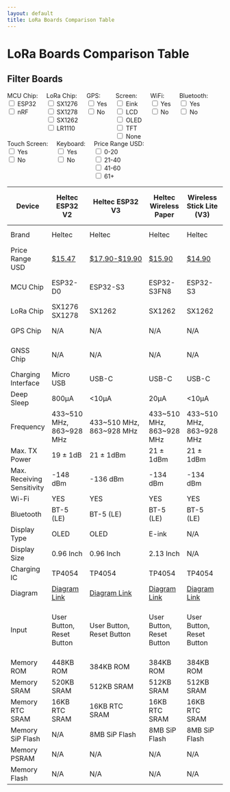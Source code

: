 ```yaml
---
layout: default
title: LoRa Boards Comparison Table
---
```


# LoRa Boards Comparison Table

## Filter Boards

<div style="display: flex; flex-wrap: wrap;">
  <div style="margin-right: 20px;">
    <label>MCU Chip:</label>
    <div>
      <input type="checkbox" class="mcuFilter" value="ESP32"> ESP32<br>
      <input type="checkbox" class="mcuFilter" value="nRF"> nRF<br>
    </div>
  </div>
  <div style="margin-right: 20px;">
    <label>LoRa Chip:</label>
    <div>
      <input type="checkbox" class="loraFilter" value="SX1276"> SX1276<br>
      <input type="checkbox" class="loraFilter" value="SX1278"> SX1278<br>      
      <input type="checkbox" class="loraFilter" value="SX1262"> SX1262<br>
      <input type="checkbox" class="loraFilter" value="LR1110"> LR1110<br>
    </div>
  </div>
  <div style="margin-right: 20px;">
    <label>GPS:</label>
    <div>
      <input type="checkbox" class="gpsFilter" value="Yes"> Yes<br>
      <input type="checkbox" class="gpsFilter" value="No"> No<br>
    </div>
  </div>
  <div style="margin-right: 20px;">
    <label>Screen:</label>
    <div>
      <input type="checkbox" class="screenFilter" value="Eink"> Eink<br>
      <input type="checkbox" class="screenFilter" value="LCD"> LCD<br>      
      <input type="checkbox" class="screenFilter" value="OLED"> OLED<br>      
      <input type="checkbox" class="screenFilter" value="TFT"> TFT<br>
      <input type="checkbox" class="screenFilter" value="None"> None<br>
    </div>
  </div>
  <div style="margin-right: 20px;">
    <label>WiFi:</label>
    <div>
      <input type="checkbox" class="wifiFilter" value="Yes"> Yes<br>
      <input type="checkbox" class="wifiFilter" value="No"> No<br>
    </div>
  </div>
  <div style="margin-right: 20px;">
    <label>Bluetooth:</label>
    <div>
      <input type="checkbox" class="bluetoothFilter" value="Yes"> Yes<br>
      <input type="checkbox" class="bluetoothFilter" value="No"> No<br>
    </div>
  </div>
  <div style="margin-right: 20px;">
    <label>Touch Screen:</label>
    <div>
      <input type="checkbox" class="touchFilter" value="Yes"> Yes<br>
      <input type="checkbox" class="touchFilter" value="No"> No<br>
    </div>
  </div>
  <div style="margin-right: 20px;">
    <label>Keyboard:</label>
    <div>
      <input type="checkbox" class="keyboardFilter" value="Yes"> Yes<br>
      <input type="checkbox" class="keyboardFilter" value="No"> No<br>
    </div>
  </div>
  <div style="margin-right: 20px;">
    <label>Price Range USD:</label>
    <div>
      <input type="checkbox" class="priceFilter" value="0-20"> 0-20<br>
      <input type="checkbox" class="priceFilter" value="21-40"> 21-40<br>
      <input type="checkbox" class="priceFilter" value="41-60"> 41-60<br>
      <input type="checkbox" class="priceFilter" value="61+"> 61+<br>
    </div>
  </div>
</div>

<div style="overflow-x: auto;">
  <table id="comparisonTable">
    <thead>
      <tr>
        <th>Device</th>
        <th data-mcu="ESP32" data-lora="SX1276" data-gps="No" data-screen="OLED" data-wifi="Yes" data-bluetooth="Yes" data-touch="No" data-keyboard="No" data-price="15.47">Heltec ESP32 V2</th>
        <th data-mcu="ESP32" data-lora="SX1262" data-gps="No" data-screen="OLED" data-wifi="Yes" data-bluetooth="Yes" data-touch="No" data-keyboard="No" data-price="17.90">Heltec ESP32 V3</th>
        <th data-mcu="ESP32" data-lora="SX1262" data-gps="No" data-screen="Eink" data-wifi="Yes" data-bluetooth="Yes" data-touch="No" data-keyboard="No" data-price="15.90">Heltec Wireless Paper</th>
        <th data-mcu="ESP32" data-lora="SX1262" data-gps="No" data-screen="None" data-wifi="Yes" data-bluetooth="Yes" data-touch="No" data-keyboard="No" data-price="14.90">Wireless Stick Lite (V3)</th>
        <th data-mcu="ESP32" data-lora="SX1262" data-gps="Yes" data-screen="TFT" data-wifi="Yes" data-bluetooth="Yes" data-touch="No" data-keyboard="No" data-price="22.90">Heltec Wireless Tracker</th>
        <th data-mcu="ESP32" data-lora="SX1262" data-gps="Yes" data-screen="None" data-wifi="Yes" data-bluetooth="Yes" data-touch="No" data-keyboard="No" data-price="25.99">Heltec Capsule Sensor V3</th>
        <th data-mcu="ESP32" data-lora="SX1262" data-gps="No" data-screen="Eink" data-wifi="Yes" data-bluetooth="Yes" data-touch="No" data-keyboard="No" data-price="19.90">Heltec Vision Master E213</th>
        <th data-mcu="ESP32" data-lora="SX1262" data-gps="No" data-screen="Eink" data-wifi="Yes" data-bluetooth="Yes" data-touch="No" data-keyboard="No" data-price="20.90">Heltec Vision Master E290</th>
        <th data-mcu="nRF" data-lora="SX1262" data-gps="No" data-screen="None" data-wifi="No" data-bluetooth="Yes" data-touch="No" data-keyboard="No" data-price="36.97">RAK19007 RAK4631</th>
        <th data-mcu="ESP32" data-lora="SX1262" data-gps="No" data-screen="LCD" data-wifi="Yes" data-bluetooth="Yes" data-touch="Yes" data-keyboard="Yes" data-price="52.66">T-Deck</th>
        <th data-mcu="nRF" data-lora="SX1262" data-gps="Yes" data-screen="Eink" data-wifi="No" data-bluetooth="Yes" data-touch="No" data-keyboard="No" data-price="54.41">T-Echo</th>
        <th data-mcu="ESP32" data-lora="SX1276" data-gps="Yes" data-screen="OLED" data-wifi="Yes" data-bluetooth="Yes" data-touch="No" data-keyboard="No" data-price="32.80">T-Beam</th>
        <th data-mcu="ESP32" data-lora="SX1262" data-gps="Yes" data-screen="OLED" data-wifi="Yes" data-bluetooth="Yes" data-touch="No" data-keyboard="No" data-price="44.17">T-Beam Supreme</th>
        <th data-mcu="ESP32" data-lora="SX1262" data-gps="No" data-screen="OLED" data-wifi="Yes" data-bluetooth="Yes" data-touch="No" data-keyboard="No" data-price="17.58">T3-S3</th>
        <th data-mcu="ESP32" data-lora="SX1262" data-gps="No" data-screen="OLED" data-wifi="Yes" data-bluetooth="Yes" data-touch="No" data-keyboard="No" data-price="109.00">Station G2</th>        
      </tr>
    </thead>
    <tbody>
      <tr>
        <td>Brand</td>
        <td>Heltec</td><!--Heltec V2-->
        <td>Heltec</td><!--Heltec V3-->
        <td>Heltec</td><!--Wireless Paper-->
        <td>Heltec</td><!--Wireless Stick Lite-->
        <td>Heltec</td><!--Wireless Tracker-->
        <td>Heltec</td><!--Capsule Sensor V3-->
        <td>Heltec</td><!--Vision Master E213-->
        <td>Heltec</td><!--Vision Master E290-->
        <td>Rack Wireless</td><!--RAKRAK19007-->
        <td>Lilygo</td><!--T-Deck-->
        <td>Lilygo</td><!--T-Echo-->
        <td>Lilygo</td><!--T-Beam-->
        <td>Lilygo</td><!--T-Beam-Supreme-->
        <td>Lilygo</td><!--T3-S3-->
        <td>B&Q Consulting</td><!--Station G2-->
      </tr>
      <tr>
        <td>Price Range USD</td>
        <td><a href="https://www.aliexpress.com/i/2251832758749430.html?gatewayAdapt=4itemAdapt">$15.47</a></td><!--Heltec V2-->
        <td><a href="https://heltec.org/project/wifi-lora-32-v3/">$17.90-$19.90</a></td><!--Heltec V3-->
        <td><a href="https://heltec.org/project/wireless-paper/">$15.90</a></td><!--Wireless Paper-->
        <td><a href="https://heltec.org/project/wireless-stick-lite-v2/">$14.90</a></td><!--Wireless Stick Lite-->
        <td><a href="https://heltec.org/project/wireless-tracker/">$22.90</a></td><!--Wireless Tracker-->
        <td>$25.99</td><!--Capsule Sensor V3-->
        <td>$19.90</td><!--Vision Master E213-->
        <td>$20.90</td><!--Vision Master E290-->
        <td>$36.97</td><!--RAKRAK19007-->
        <td>$52.66</td><!--T-Deck-->
        <td>$54.41</td><!--T-Echo-->
        <td>$32.80</td><!--T-Beam-->        
        <td>$44.17/ $70.17</td><!--T-Beam-Supreme-->            
        <td>$17.58</td><!--T3-S3-->    
        <td>$109.00</td><!--Station G2-->        
      </tr>
      <tr>
        <td>MCU Chip</td>
        <td>ESP32-D0</td><!--Heltec V2-->
        <td>ESP32-S3</td><!--Heltec V3-->
        <td>ESP32-S3FN8</td><!--Wireless Paper-->
        <td>ESP32-S3</td><!--Wireless Stick Lite-->
        <td>ESP32-S3FN8</td><!--Wireless Tracker-->
        <td>ESP32-S3FN8</td><!--Capsule Sensor V3-->
        <td>ESP32-S3R8</td><!--Vision Master E213-->
        <td>ESP32-S3R8</td><!--Vision Master E290-->
        <td>NRF52840</td><!--RAKRAK19007-->
        <td>ESP32-S3</td><!--T-Deck-->
        <td>NRF52840</td><!--T-Echo-->
        <td>ESP32-D0WDQ6-V3</td><!--T-Beam-->        
        <td>ESP32-S3FN8</td><!--T-Beam Supreme-->
        <td>ESP32-S3FH4R2</td><!--T3-S3-->  
        <td>ESP32-S3</td><!--Station G2-->
      </tr>
      <tr>
        <td>LoRa Chip</td>
        <td>SX1276 SX1278</td><!--Heltec V2-->
        <td>SX1262</td><!--Heltec V3-->
        <td>SX1262</td><!--Wireless Paper-->
        <td>SX1262</td><!--Wireless Stick Lite-->
        <td>SX1262</td><!--Wireless Tracker-->
        <td>SX1262</td><!--Capsule Sensor V3-->
        <td>SX1262</td><!--Vision Master E213-->
        <td>SX1262</td><!--Vision Master E290-->
        <td>SX1262</td><!--RAKRAK19007-->
        <td>SX1262</td><!--T-Deck-->
        <td>SX1262</td><!--T-Echo-->
        <td>SX1276 SX1278</td><!--T-Beam-->
        <td>SX1262</td><!--T-Beam-Supreme-->
        <td>SX1262</td><!--T3-S3-->
        <td>SX1262</td><!--Station G2-->
      </tr>
      <tr>
        <td>GPS Chip</td>
        <td>N/A</td><!--Heltec V2-->
        <td>N/A</td><!--Heltec V3-->
        <td>N/A</td><!--Wireless Paper-->
        <td>N/A</td><!--Wireless Stick Lite-->
        <td>UC6580</td><!--Wireless Tracker-->
        <td>N/A</td><!--Capsule Sensor V3-->
        <td>N/A</td><!--Vision Master E213-->
        <td>N/A</td><!--Vision Master E290-->
        <td>N/A</td><!--RAKRAK19007-->
        <td>N/A</td><!--T-Deck-->
        <td>N/A</td><!--T-Echo-->
        <td>NEO-6M/M8N</td><!--T-Beam-->
        <td>N/A</td><!--T-Beam-Supreme-->         
        <td>N/A</td><!--T3-S3-->          
        <td>N/A</td><!--Station G2-->
      </tr>
      <tr>
        <td>GNSS Chip</td>
        <td>N/A</td><!--Heltec V2-->
        <td>N/A</td><!--Heltec V3-->
        <td>N/A</td><!--Wireless Paper-->
        <td>N/A</td><!--Wireless Stick Lite-->
        <td>N/A</td><!--Wireless Tracker-->
        <td>L76k</td><!--Capsule Sensor V3-->
        <td>N/A</td><!--Vision Master E213-->
        <td>N/A</td><!--Vision Master E290-->
        <td>N/A</td><!--RAKRAK19007-->        
        <td>N/A</td><!--T-Deck-->
        <td>L76k</td><!--T-Echo-->
        <td>N/A</td><!--T-Beam-->      
        <td>L76k/ MAX-M10S</td><!--T-Beam-Supreme-->            
        <td>N/A</td><!--T3-S3-->                
        <td>N/A</td><!--Station G2-->
      </tr>
      <tr>
        <td>Charging Interface</td>
        <td>Micro USB</td><!--Heltec V2-->
        <td>USB-C</td><!--Heltec V3-->
        <td>USB-C</td><!--Wireless Paper-->
        <td>USB-C</td><!--Wireless Stick Lite-->
        <td>USB-C</td><!--Wireless Tracker-->
        <td>Wireless Boot</td><!--Capsule Sensor V3-->
        <td>USB-C</td><!--Vision Master E213-->
        <td>USB-C</td><!--Vision Master E290-->
        <td>USB-C</td><!--RAKRAK19007-->        
        <td>USB-C</td><!--T-Deck-->
        <td>USB-C</td><!--T-Echo-->
        <td>Micro USB</td><!--T-Beam-->
        <td>USB-C</td><!--T-Beam-Supreme-->            
        <td>USB-C</td><!--T3-S3-->
        <td>USB-C</td><!--Station G2-->
      </tr>
      <tr>
        <td>Deep Sleep</td>
        <td>800μA</td><!--Heltec V2-->
        <td>&lt;10μA</td><!--Heltec V3-->
        <td>20μA</td><!--Wireless Paper-->
        <td>&lt;10μA</td><!--Wireless Stick Lite-->
        <td>15μA</td><!--Wireless Tracker-->
        <td>25μA</td><!--Capsule Sensor V3-->
        <td>18μA</td><!--Vision Master E213-->
        <td>20μA</td><!--Vision Master E290-->
        <td>2μA</td><!--RAKRAK19007-->        
        <td>N/A</td><!--T-Deck-->
        <td>0.25 mA</td><!--T-Echo-->
        <td>?</td><!--T-Beam-->
        <td>?</td><!--T-Beam-Supreme-->            
        <td>?</td><!--T3-S3-->   
        <td></td><!--Station G2-->
      </tr>
      <tr>
        <td>Frequency</td>
        <td>433~510 MHz, 863~928 MHz</td><!--Heltec V2-->
        <td>433~510 MHz, 863~928 MHz</td><!--Heltec V3-->
        <td>433~510 MHz, 863~928 MHz</td><!--Wireless Paper-->
        <td>433~510 MHz, 863~928 MHz</td><!--Wireless Stick Lite-->
        <td>433~510 MHz, 863~928 MHz</td><!--Wireless Tracker-->
        <td>433~510 MHz, 863~928 MHz</td><!--Capsule Sensor V3-->
        <td>433~510 MHz, 863~928 MHz</td><!--Vision Master E213-->
        <td>433~510 MHz, 863~928 MHz</td><!--Vision Master E290-->
        <td>433~510 MHz, 863~928 MHz</td><!--RAKRAK19007-->        
        <td>433~510 MHz, 863~928 MHz</td><!--T-Deck-->
        <td>433~510 MHz, 863~928 MHz</td><!--T-Echo-->
        <td>433~510 MHz, 863~928 MHz</td><!--T-Beam-->        
        <td>433~510 MHz, 863~928 MHz</td><!--T-Beam-Supreme-->      
        <td>433~510 MHz, 863~928 MHz</td><!--T3-S3-->    
        <td>863~928 MHz</td><!--Station G2-->
      </tr>
      <tr>
        <td>Max. TX Power</td>
        <td>19 ± 1dB</td><!--Heltec V2-->
        <td>21 ± 1dBm</td><!--Heltec V3-->
        <td>21 ± 1dBm</td><!--Wireless Paper-->
        <td>21 ± 1dBm</td><!--Wireless Stick Lite-->
        <td>21 ± 1dBm</td><!--Wireless Tracker-->
        <td>21 ± 1dBm</td><!--Capsule Sensor V3-->
        <td>21 ± 1dBm</td><!--Vision Master E213-->
        <td>21 ± 1dBm</td><!--Vision Master E290-->
        <td>22 ± 1dBm</td><!--RAKRAK19007-->
        <td>22 ± 1dBm</td><!--T-Deck-->
        <td>22 ± 1dBm</td><!--T-Echo-->
        <td>22 ± 1dBm</td><!--T-Beam-->        
        <td>22 ± 1dBm</td><!--T-Beam-Supreme-->         
        <td>22 ± 1dBm</td><!--T3-S3-->  
        <td>35 ± 1dBm</td><!--Station G2-->
      </tr>
      <tr>
        <td>Max. Receiving Sensitivity</td>
        <td>-148 dBm</td><!--Heltec V2-->
        <td>-136 dBm</td><!--Heltec V3-->
        <td>-134 dBm</td><!--Wireless Paper-->
        <td>-134 dBm</td><!--Wireless Stick Lite-->
        <td>-137 dBm</td><!--Wireless Tracker-->
        <td>-135 dBm</td><!--Capsule Sensor V3-->
        <td>-136 dBm</td><!--Vision Master E213-->
        <td>-136 dBm</td><!--Vision Master E290-->    
        <td>-136 dBm</td><!--RAKRAK19007-->        
        <td>-136 dBm</td><!--T-Deck-->
        <td>-136 dBm</td><!--T-Echo-->     
        <td>-148 dBm</td><!--T-Beam-->
        <td>-136 dBm</td><!--T-Beam-Supreme-->            
        <td>-136 dBm</td><!--T3-S3-->   
        <td>?</td><!--Station G2-->
      </tr>
      <tr>
        <td>Wi-Fi</td>
        <td>YES</td><!--Heltec V2-->
        <td>YES</td><!--Heltec V3-->
        <td>YES</td><!--Wireless Paper-->
        <td>YES</td><!--Wireless Stick Lite-->
        <td>YES</td><!--Wireless Tracker-->
        <td>YES</td><!--Capsule Sensor V3-->
        <td>YES</td><!--Vision Master E213-->
        <td>YES</td><!--Vision Master E290-->
        <td>N/A</td><!--RAKRAK19007-->        
        <td>YES</td><!--T-Deck-->
        <td>N/A</td><!--T-Echo-->
        <td>YES</td><!--T-Beam-->   
        <td>YES</td><!--T-Beam-Supreme-->            
        <td>YES</td><!--T3-S3-->   
        <td>YES</td><!--Station G2-->
      </tr>
      <tr>
        <td>Bluetooth</td>
        <td>BT-5 (LE)</td><!--Heltec V2-->
        <td>BT-5 (LE)</td><!--Heltec V3-->
        <td>BT-5 (LE)</td><!--Wireless Paper-->
        <td>BT-5 (LE)</td><!--Wireless Stick Lite-->
        <td>BT-5 (LE)</td><!--Wireless Tracker-->
        <td>BT-5 (LE)</td><!--Capsule Sensor V3-->
        <td>BT-5 (LE)</td><!--Vision Master E213-->
        <td>BT-5 (LE)</td><!--Vision Master E290-->
        <td>BT-5 (LE)</td><!--RAKRAK19007-->        
        <td>BT-5 (LE)</td><!--T-Deck-->
        <td>BT-5 (LE)</td><!--T-Echo-->
        <td>BT-4.2 (LE)</td><!--T-Beam-->        
        <td>BT-5 (LE)</td><!--T-Beam-Supreme-->            
        <td>BT-5 (LE)</td><!--T3-S3-->   
        <td>BT-5 (LE)</td><!--Station G2-->
      </tr>
      <tr>
        <td>Display Type</td>
        <td>OLED</td><!--Heltec V2-->
        <td>OLED</td><!--Heltec V3-->
        <td>E-ink</td><!--Wireless Paper-->
        <td>N/A</td><!--Wireless Stick Lite-->
        <td>TFT</td><!--Wireless Tracker-->
        <td>N/A</td><!--Capsule Sensor V3-->
        <td>E-ink</td><!--Vision Master E213-->
        <td>E-ink</td><!--Vision Master E290-->
        <td>N/A</td><!--RAKRAK19007-->      
        <td>LCD</td><!--T-Deck-->
        <td>E-ink</td><!--T-Echo-->
        <td>OLED</td><!--T-Beam--> 
        <td>OLED</td><!--T-Beam-Supreme-->            
        <td>OLED</td><!--T3-S3-->       
        <td>OLED</td><!--Station G2-->
      </tr>
      <tr>
        <td>Display Size</td>
        <td>0.96 Inch</td><!--Heltec V2-->
        <td>0.96 Inch</td><!--Heltec V3-->
        <td>2.13 Inch</td><!--Wireless Paper-->
        <td>N/A</td><!--Wireless Stick Lite-->
        <td>0.96-inch</td><!--Wireless Tracker-->
        <td>N/A</td><!--Capsule Sensor V3-->
        <td>2.13 Inch</td><!--Vision Master E213-->
        <td>2.9 Inch</td><!--Vision Master E290-->
        <td>N/A</td><!--RAKRAK19007-->        
        <td>2.8 Inch</td><!--T-Deck-->
        <td>1.54 Inch</td><!--T-Echo-->
        <td>0.96 Inch</td><!--T-Beam-->      
        <td>1.3 Inch</td><!--T-Beam-Supreme-->            
        <td>0.96 Inch</td><!--T3-S3-->        
        <td>1.3 Inch</td><!--Station G2-->
      </tr>
      <tr>
        <td>Charging IC</td>
        <td>TP4054</td><!--Heltec V2-->
        <td>TP4054</td><!--Heltec V3-->
        <td>TP4054</td><!--Wireless Paper-->
        <td>TP4054</td><!--Wireless Stick Lite-->
        <td>TP4054</td><!--Wireless Tracker-->
        <td>TP4054</td><!--Capsule Sensor V3-->
        <td>TP4054</td><!--Vision Master E213-->
        <td>TP4054</td><!--Vision Master E290-->
        <td>TP4054</td><!--RAKRAK19007-->        
        <td>TP4054</td><!--T-Deck-->
        <td>TP4054</td><!--T-Echo-->
        <td>AXP192</td><!--T-Beam-->            
        <td>AXP2101</td><!--T-Beam-Supreme-->            
        <td>TP4054</td><!--T3-S3-->
        <td></td><!--Station G2-->
      </tr>
      <tr>
        <td>Diagram</td>
        <td><a href="https://resource.heltec.cn/download/WiFi_LoRa_32/V2.1/WIFI_LoRa_32_V2.1(868-915).PDF">Diagram Link</a></td><!--Heltec V2-->
        <td><a href="https://resource.heltec.cn/download/WiFi_LoRa_32_V3/HTIT-WB32LA(F)_V3.1_Schematic_Diagram.pdf">Diagram Link</a></td><!--Heltec V3-->
        <td><a href="https://resource.heltec.cn/download/Wireless_Paper/Wireless_Paper_V0.4_Schematic_Diagram.pdf">Diagram Link</a></td><!--Wireless Paper-->
        <td><a href="https://resource.heltec.cn/download/Wireless_Stick_Lite_V3/HTIT-WSL_V3_Schematic_Diagram.pdf">Diagram Link</a></td><!--Wireless Stick Lite-->
        <td><a href="https://resource.heltec.cn/download/Wireless_Tracker/Wireless_Tacker1.1/HTIT-Tracker_V0.5.pdf">Diagram Link</a></td><!--Wireless Tracker-->
        <td><a href="https://resource.heltec.cn/download/Heltec%20Capsule%20Sensor%20V3/Capsule_Main_Esp32_Schematic_Diagram.pdf">Diagram Link</a></td><!--Capsule Sensor V3-->
        <td><a href="https://resource.heltec.cn/download/HT-VME213/HT-VME213%20Schematic%20Diagram.pdf">Diagram Link</a></td><!--Vision Master E213-->
        <td><a href="https://resource.heltec.cn/download/HT-VME290/HT-VME290%20Schematic_Diagram.pdf">Diagram Link</a></td><!--Vision Master E290-->     
        <td><a href="https://docs.rakwireless.com/Product-Categories/WisBlock/RAK4631/Datasheet/#hardware">Diagram Link</a></td><!--RAKRAK19007-->        
        <td><a href="https://github.com/Xinyuan-LilyGO/T-Deck/blob/master/schematic/schematic.pdf">Diagram Link</a></td><!--T-Deck-->
        <td><a href="https://github.com/Xinyuan-LilyGO/T-Echo/blob/main/T-Echo_Schematic.pdf">Diagram Link</a></td><!--T-Echo-->
        <td><a href="https://github.com/Xinyuan-LilyGO/LilyGo-LoRa-Series/blob/master/schematic/LilyGo_TBeam_V1.2.pdf">Diagram Link</a></td><!--T-Beam-->         
        <td><a href="https://github.com/Xinyuan-LilyGO/LilyGo-LoRa-Series/blob/master/schematic/LilyGo_T-BeamS3Supreme.pdf">Diagram Link</a></td><!--T-Beam-Supreme-->         
        <td><a href="https://github.com/Xinyuan-LilyGO/LilyGo-LoRa-Series/blob/master/schematic/T3_S3_V1.2.pdf">Diagram Link</a></td><!--T3-S3-->         
        <td><a href="https://wiki.uniteng.com/en/meshtastic/station-g2">Diagram Link</a></td><!--Station G2-->
      </tr>
      <tr>
        <td>Input</td>
        <td>User Button, Reset Button</td><!--Heltec V2-->
        <td>User Button, Reset Button</td><!--Heltec V3-->
        <td>User Button, Reset Button</td><!--Wireless Paper-->
        <td>User Button, Reset Button</td><!--Wireless Stick Lite-->
        <td>User Button, Reset Button</td><!--Wireless Tracker-->
        <td>User Button, Reset Button</td><!--Capsule Sensor V3-->
        <td>User Button, Reset Button, 3rd Button</td><!--Vision Master E213-->
        <td>User Button, Reset Button, 3rd Button</td><!--Vision Master E290-->
        <td>Reset Button</td><!--RAKRAK19007-->        
        <td>Touch Screen, Keyboard, trackball, Reset Button</td><!--T-Deck-->
        <td>User Button, Reset Button, Touch Button</td><!--T-Echo-->
        <td>User Button, Reset Button, Power Button</td><!--T-Beam-->        
        <td>User Button, Reset Button, Power Button</td><!--T-Beam-Supreme-->            
        <td>User Button, Reset Button</td><!--T3-S3-->   
        <td>User Button, Reset Button, Boot Button</td><!--Station G2-->
      </tr>       
      <tr>
        <td>Memory ROM</td>
        <td>448KB ROM</td><!--Heltec V2-->
        <td>384KB ROM</td><!--Heltec V3-->
        <td>384KB ROM</td><!--Wireless Paper-->
        <td>384KB ROM</td><!--Wireless Stick Lite-->
        <td>384KB ROM</td><!--Wireless Tracker-->
        <td>384KB ROM</td><!--Capsule Sensor V3-->
        <td>384KB ROM</td><!--Vision Master E213-->
        <td>384KB ROM</td><!--Vision Master E290-->         
        <td>?</td><!--RAKRAK19007-->
        <td>384KB ROM</td><!--T-Deck-->      
        <td>?</td><!--T-Echo-->
        <td>384KB ROM</td><!--T-Beam-->        
        <td>384KB ROM</td><!--T-Beam-Supreme-->            
        <td>384KB ROM</td><!--T3-S3-->            
        <td>384KB ROM</td><!--Station G2-->
      </tr>
      <tr>
        <td>Memory SRAM</td>
        <td>520KB SRAM</td><!--Heltec V2-->
        <td>512KB SRAM</td><!--Heltec V3-->
        <td>512KB SRAM</td><!--Wireless Paper-->
        <td>512KB SRAM</td><!--Wireless Stick Lite-->
        <td>512KB SRAM</td><!--Wireless Tracker-->
        <td>512KB SRAM</td><!--Capsule Sensor V3-->
        <td>512KB SRAM</td><!--Vision Master E213-->
        <td>512KB SRAM</td><!--Vision Master E290-->         
        <td>?</td><!--RAKRAK19007-->
        <td>512KB SRAM</td><!--T-Deck-->      
        <td>?</td><!--T-Echo-->
        <td>512KB SRAM</td><!--T-Beam-->        
        <td>512KB SRAM</td><!--T-Beam-Supreme-->            
        <td>512KB SRAM</td><!--T3-S3-->         
        <td>512KB SRAM</td><!--Station G2-->
      </tr>      
      <tr>
        <td>Memory RTC SRAM</td>
        <td>16KB RTC SRAM</td><!--Heltec V2-->
        <td>16KB RTC SRAM</td><!--Heltec V3-->
        <td>16KB RTC SRAM</td><!--Wireless Paper-->
        <td>16KB RTC SRAM</td><!--Wireless Stick Lite-->
        <td>16KB RTC SRAM</td><!--Wireless Tracker-->
        <td>16KB RTC SRAM</td><!--Capsule Sensor V3-->
        <td>16KB RTC SRAM</td><!--Vision Master E213-->
        <td>16KB RTC SRAM</td><!--Vision Master E290-->         
        <td>?</td><!--RAKRAK19007-->
        <td>16KB RTC SRAM</td><!--T-Deck-->
        <td>?</td><!--T-Echo-->
        <td>16KB RTC SRAM</td><!--T-Beam-->
        <td>16KB RTC SRAM</td><!--T-Beam-Supreme-->
        <td>16KB RTC SRAM</td><!--T3-S3-->
        <td>16KB RTC SRAM</td><!--Station G2-->
      </tr>      
      <tr>
        <td>Memory SiP Flash</td>
        <td>N/A</td><!--Heltec V2-->
        <td>8MB SiP Flash</td><!--Heltec V3-->
        <td>8MB SiP Flash</td><!--Wireless Paper-->
        <td>8MB SiP Flash</td><!--Wireless Stick Lite-->
        <td>8MB SiP Flash</td><!--Wireless Tracker-->
        <td>8MB SiP Flash</td><!--Capsule Sensor V3-->
        <td>8MB SiP Flash</td><!--Vision Master E213-->
        <td>8MB SiP Flash</td><!--Vision Master E290-->         
        <td>?</td><!--RAKRAK19007-->
        <td>N/A</td><!--T-Deck-->      
        <td>?</td><!--T-Echo-->
        <td></td><!--T-Beam-->        
        <td></td><!--T-Beam-Supreme-->            
        <td></td><!--T3-S3-->          
        <td>8MB SiP Flash</td><!--Station G2-->
      </tr>     
      <tr>
        <td>Memory PSRAM</td>
        <td>N/A</td><!--Heltec V2-->
        <td>N/A</td><!--Heltec V3-->
        <td>N/A</td><!--Wireless Paper-->
        <td>N/A</td><!--Wireless Stick Lite-->
        <td>N/A</td><!--Wireless Tracker-->
        <td>N/A</td><!--Capsule Sensor V3-->
        <td>8MB PSRAM</td><!--Vision Master E213-->
        <td>8MB PSRAM</td><!--Vision Master E290-->         
        <td>N/A</td><!--RAKRAK19007-->
        <td>8MB PSRAM</td><!--T-Deck-->      
        <td>N/A</td><!--T-Echo-->
        <td>8MB PSRAM</td><!--T-Beam-->        
        <td>8MB PSRAM</td><!--T-Beam-Supreme-->            
        <td>8MB PSRAM</td><!--T3-S3-->
        <td>8MB PSRAM</td><!--Station G2-->
      </tr>           
      <tr>
        <td>Memory Flash</td>
        <td>N/A</td><!--Heltec V2-->
        <td>N/A</td><!--Heltec V3-->
        <td>N/A</td><!--Wireless Paper-->
        <td>N/A</td><!--Wireless Stick Lite-->
        <td>N/A</td><!--Wireless Tracker-->
        <td>N/A</td><!--Capsule Sensor V3-->
        <td>16MB Flash</td><!--Vision Master E213-->
        <td>16MB Flash</td><!--Vision Master E290-->         
        <td>1MB Flash</td><!--RAKRAK19007-->
        <td>16MB Flash</td><!--T-Deck-->      
        <td>1MB Flash</td><!--T-Echo-->
        <td>16MB Flash</td><!--T-Beam-->        
        <td>16MB Flash</td><!--T-Beam-Supreme-->            
        <td>16MB Flash</td><!--T3-S3-->                  
        <td>16MB Flash</td><!--Station G2-->
      </tr>                       
    </tbody>
  </table>
</div>

<script>
document.querySelectorAll('.mcuFilter, .loraFilter, .gpsFilter, .screenFilter, .wifiFilter, .bluetoothFilter, .touchFilter, .keyboardFilter, .priceFilter').forEach(filter => {
  filter.addEventListener('change', filterTable);
});

function filterTable() {
  const mcuFilters = Array.from(document.querySelectorAll('.mcuFilter:checked')).map(cb => cb.value);
  const loraFilters = Array.from(document.querySelectorAll('.loraFilter:checked')).map(cb => cb.value);
  const gpsFilters = Array.from(document.querySelectorAll('.gpsFilter:checked')).map(cb => cb.value);
  const screenFilters = Array.from(document.querySelectorAll('.screenFilter:checked')).map(cb => cb.value);
  const wifiFilters = Array.from(document.querySelectorAll('.wifiFilter:checked')).map(cb => cb.value);
  const bluetoothFilters = Array.from(document.querySelectorAll('.bluetoothFilter:checked')).map(cb => cb.value);
  const touchFilters = Array.from(document.querySelectorAll('.touchFilter:checked')).map(cb => cb.value);
  const keyboardFilters = Array.from(document.querySelectorAll('.keyboardFilter:checked')).map(cb => cb.value);
  const priceFilters = Array.from(document.querySelectorAll('.priceFilter:checked')).map(cb => cb.value);

  const columns = document.querySelectorAll('#comparisonTable thead th');
  const rows = document.querySelectorAll('#comparisonTable tbody tr');

  function getPriceRange(price) {
    if (price <= 20) return '0-20';
    if (price <= 40) return '21-40';
    if (price <= 60) return '41-60';
    return '61+';
  }

  function shouldDisplayColumn(column) {
    const mcu = column.getAttribute('data-mcu');
    const lora = column.getAttribute('data-lora');
    const gps = column.getAttribute('data-gps');
    const screen = column.getAttribute('data-screen');
    const wifi = column.getAttribute('data-wifi');
    const bluetooth = column.getAttribute('data-bluetooth');
    const touch = column.getAttribute('data-touch');
    const keyboard = column.getAttribute('data-keyboard');
    const price = parseFloat(column.getAttribute('data-price'));

    const mcuMatch = mcuFilters.length === 0 || mcuFilters.includes(mcu);
    const loraMatch = loraFilters.length === 0 || loraFilters.includes(lora);
    const gpsMatch = gpsFilters.length === 0 || gpsFilters.includes(gps);
    const screenMatch = screenFilters.length === 0 || screenFilters.includes(screen);
    const wifiMatch = wifiFilters.length === 0 || wifiFilters.includes(wifi);
    const bluetoothMatch = bluetoothFilters.length === 0 || bluetoothFilters.includes(bluetooth);
    const touchMatch = touchFilters.length === 0 || touchFilters.includes(touch);
    const keyboardMatch = keyboardFilters.length === 0 || keyboardFilters.includes(keyboard);
    const priceMatch = priceFilters.length === 0 || priceFilters.includes(getPriceRange(price));

    return mcuMatch && loraMatch && gpsMatch && screenMatch && wifiMatch && bluetoothMatch && touchMatch && keyboardMatch && priceMatch;
  }

  columns.forEach(column => {
    if (column.cellIndex === 0) return;
    const display = shouldDisplayColumn(column) ? '' : 'none';
    column.style.display = display;
    rows.forEach(row => {
      row.children[column.cellIndex].style.display = display;
    });
  });
}
</script>
